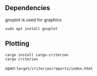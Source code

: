## Dependencies

gnuplot is used for graphics

```
sudo apt install gnuplot
```

## Plotting

```
cargo install cargo-criterion
cargo criterion
```

open `target/criterion/reports/index.html`
